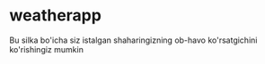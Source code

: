 # weatherapp
Bu silka bo'icha siz istalgan shaharingizning ob-havo ko'rsatgichini ko'rishingiz mumkin
